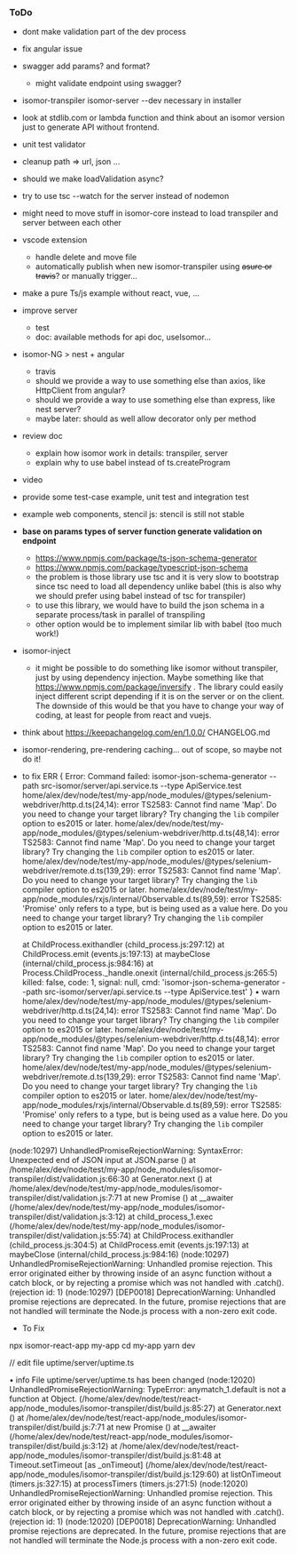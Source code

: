 ### ToDo

- dont make validation part of the dev process

- fix angular issue
- swagger add params? and format?
    - might validate endpoint using swagger?
- isomor-transpiler isomor-server --dev necessary in installer

- look at stdlib.com or lambda function and think about an isomor version just to generate API without frontend.

- unit test validator

- cleanup path => url, json ...
- should we make loadValidation async?
- try to use tsc --watch for the server instead of nodemon
- might need to move stuff in isomor-core instead to load transpiler and server between each other

- vscode extension
    - handle delete and move file
    - automatically publish when new isomor-transpiler using ~~asure or travis~~? or manually trigger...

- make a pure Ts/js example without react, vue, ...

- improve server
    - test
    - doc: available methods for api doc, useIsomor...

- isomor-NG > nest + angular
    - travis
    - should we provide a way to use something else than axios, like HttpClient from angular?
    - should we provide a way to use something else than express, like nest server?
    - maybe later: should as well allow decorator only per method

- review doc
    - explain how isomor work in details: transpiler, server
    - explain why to use babel instead of ts.createProgram
- video
- provide some test-case example, unit test and integration test

- example web components, stencil js: stencil is still not stable

- **base on params types of server function generate validation on endpoint**
  - https://www.npmjs.com/package/ts-json-schema-generator
  - https://www.npmjs.com/package/typescript-json-schema
  - the problem is those library use tsc and it is very slow to bootstrap since tsc need to load all dependency unlike babel (this is also why we should prefer using babel instead of tsc for transpiler)
  - to use this library, we would have to build the json schema in a separate process/task in parallel of transpiling
  - other option would be to implement similar lib with babel (too much work!)

- isomor-inject
  - it might be possible to do something like isomor without transpiler, just by using dependency injection. Maybe something like that https://www.npmjs.com/package/inversify . The library could easily inject different script depending if it is on the server or on the client. The downside of this would be that you have to change your way of coding, at least for people from react and vuejs.

- think about https://keepachangelog.com/en/1.0.0/ CHANGELOG.md



- isomor-rendering, pre-rendering caching... out of scope, so maybe not do it!





- to fix
ERR { Error: Command failed: isomor-json-schema-generator --path src-isomor/server/api.service.ts --type ApiService.test
home/alex/dev/node/test/my-app/node_modules/@types/selenium-webdriver/http.d.ts(24,14): error TS2583: Cannot find name 'Map'. Do you need to change your target library? Try changing the `lib` compiler option to es2015 or later.
home/alex/dev/node/test/my-app/node_modules/@types/selenium-webdriver/http.d.ts(48,14): error TS2583: Cannot find name 'Map'. Do you need to change your target library? Try changing the `lib` compiler option to es2015 or later.
home/alex/dev/node/test/my-app/node_modules/@types/selenium-webdriver/remote.d.ts(139,29): error TS2583: Cannot find name 'Map'. Do you need to change your target library? Try changing the `lib` compiler option to es2015 or later.
home/alex/dev/node/test/my-app/node_modules/rxjs/internal/Observable.d.ts(89,59): error TS2585: 'Promise' only refers to a type, but is being used as a value here. Do you need to change your target library? Try changing the `lib` compiler option to es2015 or later.

    at ChildProcess.exithandler (child_process.js:297:12)
    at ChildProcess.emit (events.js:197:13)
    at maybeClose (internal/child_process.js:984:16)
    at Process.ChildProcess._handle.onexit (internal/child_process.js:265:5)
  killed: false,
  code: 1,
  signal: null,
  cmd:
   'isomor-json-schema-generator --path src-isomor/server/api.service.ts --type ApiService.test' }
• warn home/alex/dev/node/test/my-app/node_modules/@types/selenium-webdriver/http.d.ts(24,14): error TS2583: Cannot find name 'Map'. Do you need to change your target library? Try changing the `lib` compiler option to es2015 or later.
home/alex/dev/node/test/my-app/node_modules/@types/selenium-webdriver/http.d.ts(48,14): error TS2583: Cannot find name 'Map'. Do you need to change your target library? Try changing the `lib` compiler option to es2015 or later.
home/alex/dev/node/test/my-app/node_modules/@types/selenium-webdriver/remote.d.ts(139,29): error TS2583: Cannot find name 'Map'. Do you need to change your target library? Try changing the `lib` compiler option to es2015 or later.
home/alex/dev/node/test/my-app/node_modules/rxjs/internal/Observable.d.ts(89,59): error TS2585: 'Promise' only refers to a type, but is being used as a value here. Do you need to change your target library? Try changing the `lib` compiler option to es2015 or later.

(node:10297) UnhandledPromiseRejectionWarning: SyntaxError: Unexpected end of JSON input
    at JSON.parse (<anonymous>)
    at /home/alex/dev/node/test/my-app/node_modules/isomor-transpiler/dist/validation.js:66:30
    at Generator.next (<anonymous>)
    at /home/alex/dev/node/test/my-app/node_modules/isomor-transpiler/dist/validation.js:7:71
    at new Promise (<anonymous>)
    at __awaiter (/home/alex/dev/node/test/my-app/node_modules/isomor-transpiler/dist/validation.js:3:12)
    at child_process_1.exec (/home/alex/dev/node/test/my-app/node_modules/isomor-transpiler/dist/validation.js:55:74)
    at ChildProcess.exithandler (child_process.js:304:5)
    at ChildProcess.emit (events.js:197:13)
    at maybeClose (internal/child_process.js:984:16)
(node:10297) UnhandledPromiseRejectionWarning: Unhandled promise rejection. This error originated either by throwing inside of an async function without a catch block, or by rejecting a promise which was not handled with .catch(). (rejection id: 1)
(node:10297) [DEP0018] DeprecationWarning: Unhandled promise rejections are deprecated. In the future, promise rejections that are not handled will terminate the Node.js process with a non-zero exit code.


- To Fix

npx isomor-react-app my-app
cd my-app
yarn dev

// edit file uptime/server/uptime.ts

• info File uptime/server/uptime.ts has been changed
(node:12020) UnhandledPromiseRejectionWarning: TypeError: anymatch_1.default is not a function
    at Object.<anonymous> (/home/alex/dev/node/test/react-app/node_modules/isomor-transpiler/dist/build.js:85:27)
    at Generator.next (<anonymous>)
    at /home/alex/dev/node/test/react-app/node_modules/isomor-transpiler/dist/build.js:7:71
    at new Promise (<anonymous>)
    at __awaiter (/home/alex/dev/node/test/react-app/node_modules/isomor-transpiler/dist/build.js:3:12)
    at /home/alex/dev/node/test/react-app/node_modules/isomor-transpiler/dist/build.js:81:48
    at Timeout.setTimeout [as _onTimeout] (/home/alex/dev/node/test/react-app/node_modules/isomor-transpiler/dist/build.js:129:60)
    at listOnTimeout (timers.js:327:15)
    at processTimers (timers.js:271:5)
(node:12020) UnhandledPromiseRejectionWarning: Unhandled promise rejection. This error originated either by throwing inside of an async function without a catch block, or by rejecting a promise which was not handled with .catch(). (rejection id: 1)
(node:12020) [DEP0018] DeprecationWarning: Unhandled promise rejections are deprecated. In the future, promise rejections that are not handled will terminate the Node.js process with a non-zero exit code.
